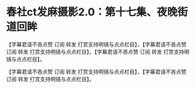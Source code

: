 # 春社ct发麻摄影2.0：第十七集、夜晚街道回眸

【字幕君请不吝点赞 订阅 转发 打赏支持明镜与点点栏目】，【字幕君请不吝点赞 订阅 转发 打赏支持明镜与点点栏目】，【字幕君请不吝点赞 订阅 转发 打赏支持明镜与点点栏目】。

【字幕君请不吝点赞 订阅 转发 打赏支持明镜与点点栏目】，【字幕君请不吝点赞 订阅 转发 打赏支持明镜与点点栏目】。
